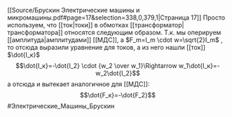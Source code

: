 [[Source/Брускин Электрические машины и микромашины.pdf#page=17&selection=338,0,379,1|Страница 17]]
Просто используем, что [[ток|токи]] в обмотках [[трансформатор|трансформатора]] относятся следующим образом.
Т.к. мы оперируем [[амплитуда|амплитудами]] [[МДС]], а $F_m=I_m \cdot w=\sqrt{2}I_m$ ,  то отсюда выразили уравнение для токов, а из него нашли [[ток]] $\dot{I_к}$
$$\dot{I_к}=-\dot{I_2} \cdot {w_2 \over w_1}\Rightarrow w_1\dot{I_к}=-w_2\dot{I_2}$$ а отсюда и вытекает аналогичное для [[МДС]]:
$$\dot{F_к}=-\dot{F_2}$$
#Электрические_Машины_Брускин